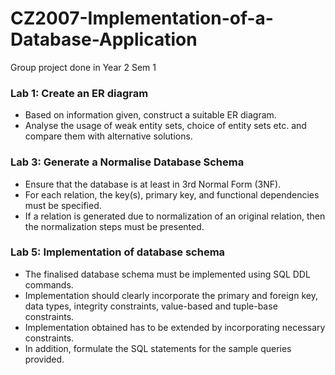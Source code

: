 # CZ2007-Implementation-of-a-Database-Application

Group project done in Year 2 Sem 1

### Lab 1: Create an ER diagram
- Based on information given, construct a suitable ER diagram.
- Analyse the usage of weak entity sets, choice of entity sets etc. and compare them with alternative solutions.

### Lab 3: Generate a Normalise Database Schema
- Ensure that the database is at least in 3rd Normal Form (3NF).
- For each relation, the key(s), primary key, and functional dependencies must be specified.
- If a relation is generated due to normalization of an original relation, then the normalization steps must be presented.

### Lab 5: Implementation of database schema
- The finalised database schema must be implemented using SQL DDL commands.
- Implementation should clearly incorporate the primary and foreign key, data types, integrity constraints, value-based and tuple-base constraints.
- Implementation obtained has to be extended by incorporating necessary constraints.
- In addition, formulate the SQL statements for the sample queries provided.
